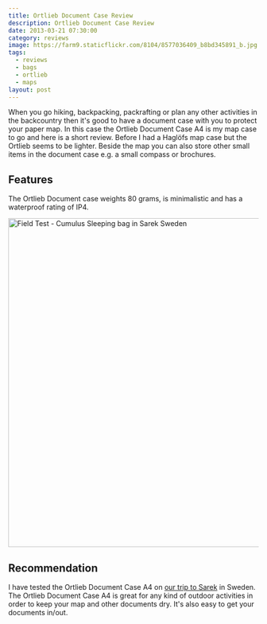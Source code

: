 ```yaml
---
title: Ortlieb Document Case Review
description: Ortlieb Document Case Review
date: 2013-03-21 07:30:00
category: reviews
image: https://farm9.staticflickr.com/8104/8577036409_b8bd345891_b.jpg
tags:
  - reviews
  - bags
  - ortlieb
  - maps
layout: post
---
```


When you go hiking, backpacking, packrafting or plan any other activities in the backcountry then it's good to have a document case with you to protect your paper map. In this case the Ortlieb Document Case A4 is my map case to go and here is a short review. Before I had a Haglöfs map case but the Ortlieb seems to be lighter. Beside the map you can also store other small items in the document case e.g. a small compass or brochures.

<amp-img src="https://farm9.staticflickr.com/8104/8577036409_b8bd345891_b.jpg" width="100%" alt="Ortlieb Document Bag A4"></amp-img>

<!--more-->

## Features
The Ortlieb Document case weights 80 grams, is minimalistic and has a waterproof rating of IP4.

<a data-flickr-embed="true"  href="https://www.flickr.com/photos/90204224@N07/9599003854/in/photolist-fCepqs-e4Vy76-e52cWU-e52d4q-duuWXW" title="Cumulus Sleeping bag in Sarek Sweden"><img src="https://farm3.staticflickr.com/2882/9599003854_ea53324e34_b.jpg" width="992" height="661" alt="Field Test - Cumulus Sleeping bag in Sarek Sweden"></a><script async src="//embedr.flickr.com/assets/client-code.js" charset="utf-8"></script>

## Recommendation
I have tested the Ortlieb Document Case A4 on <a href="http://hikeventures.com/hiking-and-packrafting-in-sarek-day-1/" target="_self">our trip to Sarek</a> in Sweden. The Ortlieb Document Case A4 is great for any kind of outdoor activities in order to keep your map and other documents dry. It's also easy to get your documents in/out.
